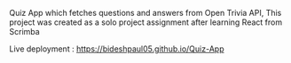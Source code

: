 Quiz App which fetches questions and answers from Open Trivia API,
This project was created as a solo project assignment after learning React from Scrimba

Live deployment : https://bideshpaul05.github.io/Quiz-App 
